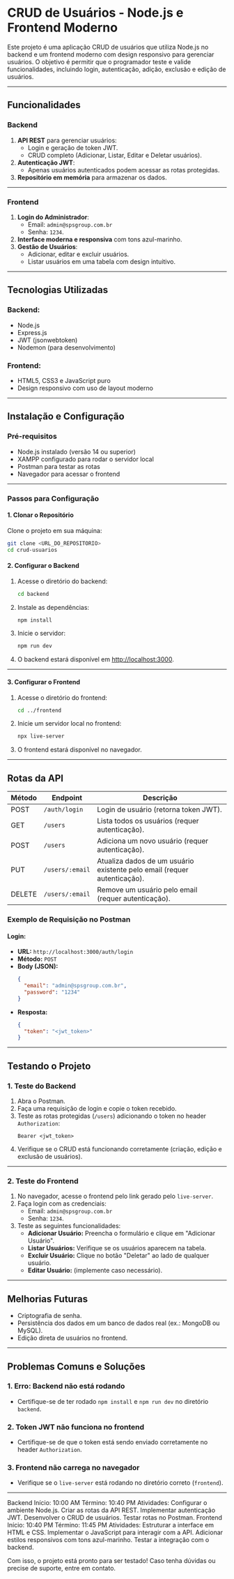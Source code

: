 # **CRUD de Usuários - Node.js e Frontend Moderno**

Este projeto é uma aplicação CRUD de usuários que utiliza Node.js no backend e um frontend moderno com design responsivo para gerenciar usuários. O objetivo é permitir que o programador teste e valide funcionalidades, incluindo login, autenticação, adição, exclusão e edição de usuários.

---

## **Funcionalidades**

### **Backend**
1. **API REST** para gerenciar usuários:
   - Login e geração de token JWT.
   - CRUD completo (Adicionar, Listar, Editar e Deletar usuários).
2. **Autenticação JWT**:
   - Apenas usuários autenticados podem acessar as rotas protegidas.
3. **Repositório em memória** para armazenar os dados.

---

### **Frontend**
1. **Login do Administrador**:
   - Email: `admin@spsgroup.com.br`
   - Senha: `1234`.
2. **Interface moderna e responsiva** com tons azul-marinho.
3. **Gestão de Usuários**:
   - Adicionar, editar e excluir usuários.
   - Listar usuários em uma tabela com design intuitivo.

---

## **Tecnologias Utilizadas**

### Backend:
- Node.js
- Express.js
- JWT (jsonwebtoken)
- Nodemon (para desenvolvimento)

### Frontend:
- HTML5, CSS3 e JavaScript puro
- Design responsivo com uso de layout moderno

---

## **Instalação e Configuração**

### **Pré-requisitos**
- Node.js instalado (versão 14 ou superior)
- XAMPP configurado para rodar o servidor local
- Postman para testar as rotas
- Navegador para acessar o frontend

---

### **Passos para Configuração**

#### **1. Clonar o Repositório**
Clone o projeto em sua máquina:
```bash
git clone <URL_DO_REPOSITORIO>
cd crud-usuarios
```

#### **2. Configurar o Backend**
1. Acesse o diretório do backend:
   ```bash
   cd backend
   ```
2. Instale as dependências:
   ```bash
   npm install
   ```
3. Inicie o servidor:
   ```bash
   npm run dev
   ```
4. O backend estará disponível em [http://localhost:3000](http://localhost:3000).

---

#### **3. Configurar o Frontend**
1. Acesse o diretório do frontend:
   ```bash
   cd ../frontend
   ```
2. Inicie um servidor local no frontend:
   ```bash
   npx live-server
   ```
3. O frontend estará disponível no navegador.

---

## **Rotas da API**

| Método | Endpoint          | Descrição                                                                 |
|--------|-------------------|---------------------------------------------------------------------------|
| POST   | `/auth/login`     | Login de usuário (retorna token JWT).                                     |
| GET    | `/users`          | Lista todos os usuários (requer autenticação).                           |
| POST   | `/users`          | Adiciona um novo usuário (requer autenticação).                          |
| PUT    | `/users/:email`   | Atualiza dados de um usuário existente pelo email (requer autenticação). |
| DELETE | `/users/:email`   | Remove um usuário pelo email (requer autenticação).                      |

### **Exemplo de Requisição no Postman**
#### Login:
- **URL:** `http://localhost:3000/auth/login`
- **Método:** `POST`
- **Body (JSON):**
  ```json
  {
    "email": "admin@spsgroup.com.br",
    "password": "1234"
  }
  ```
- **Resposta:**
  ```json
  {
    "token": "<jwt_token>"
  }
  ```

---

## **Testando o Projeto**

### **1. Teste do Backend**
1. Abra o Postman.
2. Faça uma requisição de login e copie o token recebido.
3. Teste as rotas protegidas (`/users`) adicionando o token no header `Authorization`:
   ```
   Bearer <jwt_token>
   ```
4. Verifique se o CRUD está funcionando corretamente (criação, edição e exclusão de usuários).

---

### **2. Teste do Frontend**
1. No navegador, acesse o frontend pelo link gerado pelo `live-server`.
2. Faça login com as credenciais:
   - Email: `admin@spsgroup.com.br`
   - Senha: `1234`.
3. Teste as seguintes funcionalidades:
   - **Adicionar Usuário:** Preencha o formulário e clique em "Adicionar Usuário".
   - **Listar Usuários:** Verifique se os usuários aparecem na tabela.
   - **Excluir Usuário:** Clique no botão "Deletar" ao lado de qualquer usuário.
   - **Editar Usuário:** (implemente caso necessário).

---

## **Melhorias Futuras**
- Criptografia de senha.
- Persistência dos dados em um banco de dados real (ex.: MongoDB ou MySQL).
- Edição direta de usuários no frontend.

---

## **Problemas Comuns e Soluções**
### **1. Erro: Backend não está rodando**
- Certifique-se de ter rodado `npm install` e `npm run dev` no diretório `backend`.

### **2. Token JWT não funciona no frontend**
- Certifique-se de que o token está sendo enviado corretamente no header `Authorization`.

### **3. Frontend não carrega no navegador**
- Verifique se o `live-server` está rodando no diretório correto (`frontend`).

---

Backend
Início: 10:00 AM
Término: 10:40 PM
Atividades:
Configurar o ambiente Node.js.
Criar as rotas da API REST.
Implementar autenticação JWT.
Desenvolver o CRUD de usuários.
Testar rotas no Postman.
Frontend
Início: 10:40 PM
Término: 11:45 PM
Atividades:
Estruturar a interface em HTML e CSS.
Implementar o JavaScript para interagir com a API.
Adicionar estilos responsivos com tons azul-marinho.
Testar a integração com o backend.

Com isso, o projeto está pronto para ser testado! Caso tenha dúvidas ou precise de suporte, entre em contato. 
